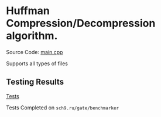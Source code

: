 # Huffman Compression/Decompression algorithm.

Source Code: [main.cpp](src/main.cpp/)

Supports all types of files

## Testing Results

[Tests](Testing.txt/)

Tests Completed on `sch9.ru/gate/benchmarker`
